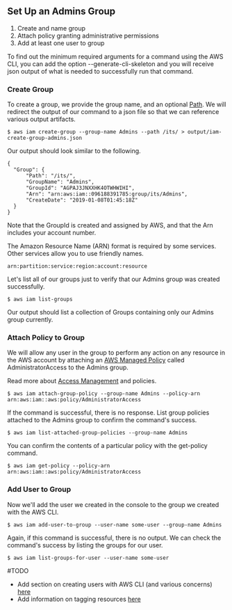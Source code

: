 ## Set Up an Admins Group

1. Create and name group
2. Attach policy granting administrative permissions
3. Add at least one user to group

To find out the minimum required arguments for a command using the AWS CLI, you can add the option --generate-cli-skeleton and you will receive json output of what is needed to successfully run that command.

### Create Group

To create a group, we provide the group name, and an optional [Path](https://docs.aws.amazon.com/IAM/latest/UserGuide/reference_identifiers.html#identifiers-friendly-names). We will redirect the output of our command to a json file so that we can reference various output artifacts.

```
$ aws iam create-group --group-name Admins --path /its/ > output/iam-create-group-admins.json
```

Our output should look similar to the following.
```
{
  "Group": {
      "Path": "/its/",
      "GroupName": "Admins",
      "GroupId": "AGPAJ3JNXXHK4OTWHWIHI",
      "Arn": "arn:aws:iam::096188391785:group/its/Admins",
      "CreateDate": "2019-01-08T01:45:18Z"
  }
}
```

Note that the GroupId is created and assigned by AWS, and that the Arn includes your account number.

The Amazon Resource Name (ARN) format is required by some services. Other services allow you to use friendly names.

```
arn:partition:service:region:account:resource
```

Let's list all of our groups just to verify that our Admins group was created successfully.

```
$ aws iam list-groups
```

Our output should list a collection of Groups containing only our Admins group currently.

### Attach Policy to Group

We will allow any user in the group to perform any action on any resource in the AWS account by attaching an [AWS Managed Policy](https://docs.aws.amazon.com/IAM/latest/UserGuide/access_policies_managed-vs-inline.html) called AdministratorAccess to the Admins group.

Read more about [Access Management](https://docs.aws.amazon.com/IAM/latest/UserGuide/access.html) and policies.

```
$ aws iam attach-group-policy --group-name Admins --policy-arn arn:aws:iam::aws:policy/AdministratorAccess
```

If the command is successful, there is no response. List group policies attached to the Admins group to confirm the command's success.

```
$ aws iam list-attached-group-policies --group-name Admins
```

You can confirm the contents of a particular policy with the get-policy command.

```
$ aws iam get-policy --policy-arn arn:aws:iam::aws:policy/AdministratorAccess
```

### Add User to Group

Now we'll add the user we created in the console to the group we created with the AWS CLI.

```
$ aws iam add-user-to-group --user-name some-user --group-name Admins
```

Again, if this command is successful, there is no output. We can check the command's success by listing the groups for our user.

```
$ aws iam list-groups-for-user --user-name some-user
```

#TODO
- Add section on creating users with AWS CLI (and various concerns) [here](https://docs.aws.amazon.com/IAM/latest/UserGuide/id_users_create.html)
- Add information on tagging resources [here](https://docs.aws.amazon.com/IAM/latest/UserGuide/id_tags.html)
